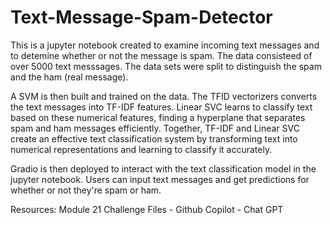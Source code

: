 # Text-Message-Spam-Detector
This is a jupyter notebook created to examine incoming text messages and to detemine whether or not the message is spam. The data consisteed of over 5000 text messsages. The data sets were split to distinguish the spam and the ham (real message). 

A SVM is then built and trained on the data. The TFID vectorizers converts the text messages into TF-IDF features. Linear SVC learns to classify text based on these numerical features, finding a hyperplane that separates spam and ham messages efficiently. Together, TF-IDF and Linear SVC create an effective text classification system by transforming text into numerical representations and learning to classify it accurately.

Gradio is then deployed to interact with the text classification model in the jupyter notebook. Users can input text messages and get predictions for whether or not they're spam or ham.  

Resources:
Module 21 Challenge Files -
Github Copilot -
Chat GPT

